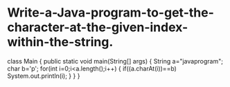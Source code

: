 # Write-a-Java-program-to-get-the-character-at-the-given-index-within-the-string.

class Main {
    public static void main(String[] args) {
        String a="javaprogram";
        char b='p';
        for(int i=0;i<a.length();i++)
        {
            if((a.charAt(i))==b)
            System.out.println(i);
        }
    }
}
